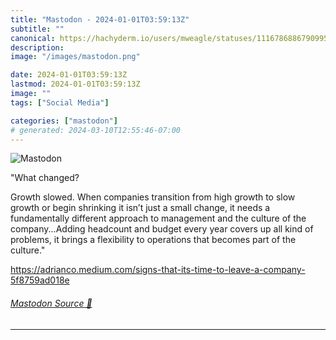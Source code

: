 ```yaml
---
title: "Mastodon - 2024-01-01T03:59:13Z"
subtitle: ""
canonical: https://hachyderm.io/users/mweagle/statuses/111678688679099571
description:
image: "/images/mastodon.png"

date: 2024-01-01T03:59:13Z
lastmod: 2024-01-01T03:59:13Z
image: ""
tags: ["Social Media"]

categories: ["mastodon"]
# generated: 2024-03-10T12:55:46-07:00
---
```

![Mastodon](/images/mastodon.png)

<p>&quot;What changed?</p><p>Growth slowed. When companies transition from high growth to slow growth or begin shrinking it isn’t just a small change, it needs a fundamentally different approach to management and the culture of the company...Adding headcount and budget every year covers up all kind of problems, it brings a flexibility to operations that becomes part of the culture.&quot;</p><p><a href="https://adrianco.medium.com/signs-that-its-time-to-leave-a-company-5f8759ad018e" target="_blank" rel="nofollow noopener noreferrer" translate="no"><span class="invisible">https://</span><span class="ellipsis">adrianco.medium.com/signs-that</span><span class="invisible">-its-time-to-leave-a-company-5f8759ad018e</span></a></p>


###### [Mastodon Source 🐘](https://hachyderm.io/@mweagle/111678688679099571)

___
